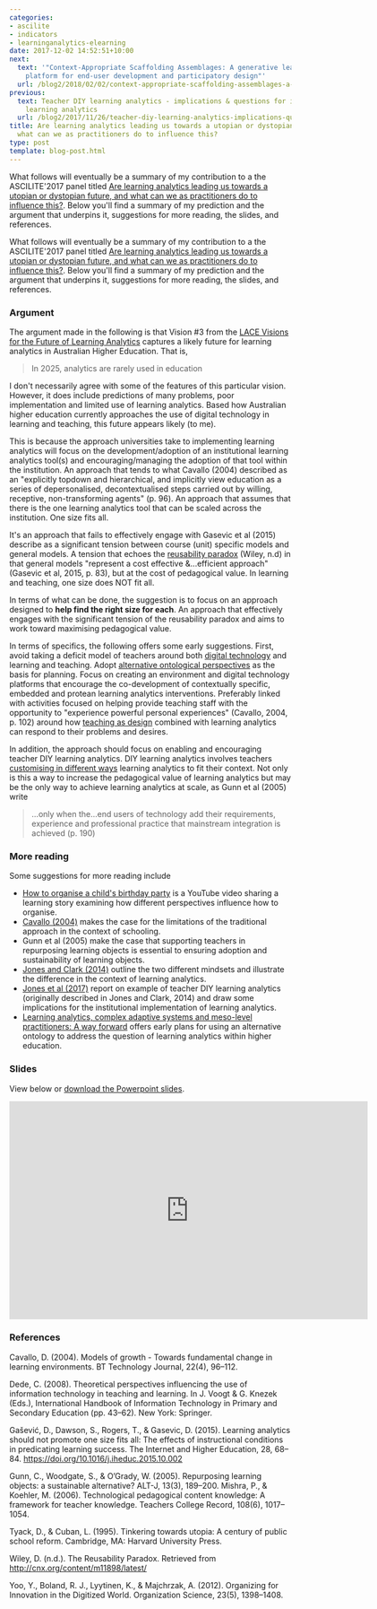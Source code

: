 ```yaml
---
categories:
- ascilite
- indicators
- learninganalytics-elearning
date: 2017-12-02 14:52:51+10:00
next:
  text: '"Context-Appropriate Scaffolding Assemblages: A generative learning analytics
    platform for end-user development and participatory design"'
  url: /blog2/2018/02/02/context-appropriate-scaffolding-assemblages-a-generative-learning-analytics-platform-for-end-user-development-and-participatory-design/
previous:
  text: Teacher DIY learning analytics - implications & questions for institutional
    learning analytics
  url: /blog2/2017/11/26/teacher-diy-learning-analytics-implications-questions-for-institutional-learning-analytics/
title: Are learning analytics leading us towards a utopian or dystopian future, and
  what can we as practitioners do to influence this?
type: post
template: blog-post.html
---
```

What follows will eventually be a summary of my contribution to a the ASCILITE'2017 panel titled [Are learning analytics leading us towards a utopian or dystopian future, and what can we as practitioners do to influence this?](http://2017conference.ascilite.org/program/are-learning-analytics-leading-us-towards-a-utopian-or-dystopian-future-and-what-can-we-as-practitioners-do-to-influence-this/). Below you'll find a summary of my prediction and the argument that underpins it, suggestions for more reading, the slides, and references.

What follows will eventually be a summary of my contribution to a the ASCILITE'2017 panel titled [Are learning analytics leading us towards a utopian or dystopian future, and what can we as practitioners do to influence this?](http://2017conference.ascilite.org/program/are-learning-analytics-leading-us-towards-a-utopian-or-dystopian-future-and-what-can-we-as-practitioners-do-to-influence-this/). Below you'll find a summary of my prediction and the argument that underpins it, suggestions for more reading, the slides, and references.

### Argument

The argument made in the following is that Vision #3 from the [LACE Visions for the Future of Learning Analytics](http://oro.open.ac.uk/45312/1/LAK16%20LACE%20panel%20final.pdf) captures a likely future for learning analytics in Australian Higher Education. That is,

> In 2025, analytics are rarely used in education

I don't necessarily agree with some of the features of this particular vision. However, it does include predictions of many problems, poor implementation and limited use of learning analytics. Based how Australian higher education currently approaches the use of digital technology in learning and teaching, this future appears likely (to me).

This is because the approach universities take to implementing learning analytics will focus on the development/adoption of an institutional learning analytics tool(s) and encouraging/managing the adoption of that tool within the institution. An approach that tends to what Cavallo (2004) described as an "explicitly topdown and hierarchical, and implicitly view education as a series of depersonalised, decontextualised steps carried out by willing, receptive, non-transforming agents" (p. 96). An approach that assumes that there is the one learning analytics tool that can be scaled across the institution. One size fits all.

It's an approach that fails to effectively engage with Gasevic et al (2015) describe as a significant tension between course (unit) specific models and general models. A tension that echoes the [reusability paradox](https://opencontent.org/blog/archives/3854) (Wiley, n.d) in that general models "represent a cost effective &...efficient approach" (Gasevic et al, 2015, p. 83), but at the cost of pedagogical value. In learning and teaching, one size does NOT fit all.

In terms of what can be done, the suggestion is to focus on an approach designed to **help find the right size for each**. An approach that effectively engages with the significant tension of the reusability paradox and aims to work toward maximising pedagogical value.

In terms of specifics, the following offers some early suggestions. First, avoid taking a deficit model of teachers around both [digital technology](/blog2/2014/09/12/you-want-digitally-fluent-faculty/) and learning and teaching. Adopt [alternative ontological perspectives](http://tiny.cc/ColPhD) as the basis for planning. Focus on creating an environment and digital technology platforms that encourage the co-development of contextually specific, embedded and protean learning analytics interventions. Preferably linked with activities focused on helping provide teaching staff with the opportunity to "experience powerful personal experiences" (Cavallo, 2004, p. 102) around how [teaching as design](https://www.herdsa.org.au/system/files/HERDSARHE2015v02p27_0.pdf) combined with learning analytics can respond to their problems and desires.

In addition, the approach should focus on enabling and encouraging teacher DIY learning analytics. DIY learning analytics involves teachers [customising in different ways](http://djon.es/blog/2016/01/20/mapping-the-digital-practices-of-teacher-educators-implications-for-teacher-education-in-changing-digital-landscapes/#table1) learning analytics to fit their context. Not only is this a way to increase the pedagogical value of learning analytics but may be the only way to achieve learning analytics at scale, as Gunn et al (2005) write

> …only when the…end users of technology add their requirements, experience and professional practice that mainstream integration is achieved (p. 190)

### More reading

Some suggestions for more reading include

- [How to organise a child's birthday party](https://www.youtube.com/watch?v=Miwb92eZaJg) is a YouTube video sharing a learning story examining how different perspectives influence how to organise.
- [Cavallo (2004)](http://djon.es/blog/2009/04/24/models-of-growth-responding-to-the-grammar-of-school/) makes the case for the limitations of the traditional approach in the context of schooling.
- Gunn et al (2005) make the case that supporting teachers in repurposing learning objects is essential to ensuring adoption and sustainability of learning objects.
- [Jones and Clark (2014)](http://djon.es/blog/2014/09/21/breaking-bad-to-bridge-the-realityrhetoric-chasm/) outline the two different mindsets and illustrate the difference in the context of learning analytics.
- [Jones et al (2017)](http://djon.es/blog/2017/11/26/teacher-diy-learning-analytics-implications-questions-for-institutional-learning-analytics/) report on example of teacher DIY learning analytics (originally described in Jones and Clark, 2014) and draw some implications for the institutional implementation of learning analytics.
- [Learning analytics, complex adaptive systems and meso-level practitioners: A way forward](https://beerc.wordpress.com/2017/12/05/phd-summary/) offers early plans for using an alternative ontology to address the question of learning analytics within higher education.

### Slides

View below or [download the Powerpoint slides](https://drive.google.com/file/d/1_ukMlwUrZg-hxZayp693M1XbilR7Gw0S/view?usp=sharing).

<iframe src="https://docs.google.com/presentation/d/e/2PACX-1vQkvQWI5y-KGm-2FAZq0CcUdR3azuDOHY8-w7Kj6DCEWB4ZcTIqYUpBKfaBS_4phXNItwREgVtXWWs_/embed?start=false&amp;loop=false&amp;delayms=3000" frameborder="0" width="640" height="389" allowfullscreen="true" mozallowfullscreen="true" webkitallowfullscreen="true"></iframe>

### References

Cavallo, D. (2004). Models of growth - Towards fundamental change in learning environments. BT Technology Journal, 22(4), 96–112.

Dede, C. (2008). Theoretical perspectives influencing the use of information technology in teaching and learning. In J. Voogt & G. Knezek (Eds.), International Handbook of Information Technology in Primary and Secondary Education (pp. 43–62). New York: Springer.

Gašević, D., Dawson, S., Rogers, T., & Gasevic, D. (2015). Learning analytics should not promote one size fits all: The effects of instructional conditions in predicating learning success. The Internet and Higher Education, 28, 68–84. https://doi.org/10.1016/j.iheduc.2015.10.002

Gunn, C., Woodgate, S., & O’Grady, W. (2005). Repurposing learning objects: a sustainable alternative? ALT-J, 13(3), 189–200. Mishra, P., & Koehler, M. (2006). Technological pedagogical content knowledge: A framework for teacher knowledge. Teachers College Record, 108(6), 1017–1054.

Tyack, D., & Cuban, L. (1995). Tinkering towards utopia: A century of public school reform. Cambridge, MA: Harvard University Press.

Wiley, D. (n.d.). The Reusability Paradox. Retrieved from http://cnx.org/content/m11898/latest/

Yoo, Y., Boland, R. J., Lyytinen, K., & Majchrzak, A. (2012). Organizing for Innovation in the Digitized World. Organization Science, 23(5), 1398–1408.